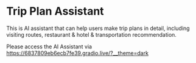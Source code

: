 # Trip Plan Assistant
This is AI assistant that can help users make trip plans in detail, including visiting routes, restaurant & hotel & transportation recommendation.

Please access the AI Assistant via https://6837809eb6ecb7fe39.gradio.live/?__theme=dark